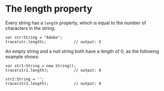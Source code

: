 # The length property

<div>

Every string has a `length` property, which is equal to the number of characters
in the string:

    var str:String = "Adobe";
    trace(str.length);            // output: 5

An empty string and a null string both have a length of 0, as the following
example shows:

    var str1:String = new String();
    trace(str1.length);           // output: 0

    str2:String = '';
    trace(str2.length);           // output: 0

</div>
